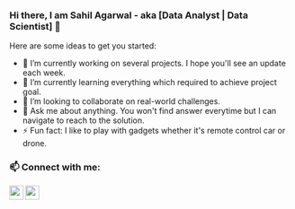 ### Hi there, I am Sahil Agarwal - aka [Data Analyst | Data Scientist] 👋

<!-- 🤔 I’m looking for help with thinking......
**agarwalsahil2013/agarwalsahil2013** is a ✨ _special_ ✨ repository because its `README.md` (this file) appears on your GitHub profile. - 📫 -->

Here are some ideas to get you started:

- 🔭 I’m currently working on several projects. I hope you'll see an update each week.
- 🌱 I’m currently learning everything which required to achieve project goal. 
- 👯 I’m looking to collaborate on real-world challenges.
- 💬 Ask me about anything. You won't find answer everytime but I can navigate to reach to the solution.
- ⚡ Fun fact: I like to play with gadgets whether it's remote control car or drone. 

### 📫 Connect with me:
<a href="https://www.linkedin.com/in/sahil-agarwal-"><img align="left" width="25px" src="https://cdn.icon-icons.com/icons2/2428/PNG/512/linkedin_black_logo_icon_147114.png" /></a>
<a href="https://www.linkedin.com/in/sahil-agarwal-"><img align="left" width="25px" src="https://i1.wp.com/scrapyardexhibit.org/wp-content/uploads/2019/10/instagram-icon-black-and-white-png-7.png?fit=512%2C512" /></a>


